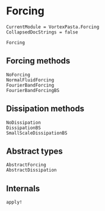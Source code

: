 # Forcing

```@meta
CurrentModule = VortexPasta.Forcing
CollapsedDocStrings = false
```

```@docs
Forcing
```

## Forcing methods

```@docs
NoForcing
NormalFluidForcing
FourierBandForcing
FourierBandForcingBS
```

## Dissipation methods

```@docs
NoDissipation
DissipationBS
SmallScaleDissipationBS
```

## Abstract types

```@docs
AbstractForcing
AbstractDissipation
```

## Internals

```@docs
apply!
```
